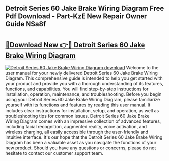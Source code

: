 ## Detroit Series 60 Jake Brake Wiring Diagram Free Pdf Download - Part-KzE New Repair Owner Guide NSa8f

# <h2><a href="http://dfjuk2j.blite.top/?on=Detroit+Series+60+Jake+Brake+Wiring+Diagram">🔗Download New 👉🔴 Detroit Series 60 Jake Brake Wiring Diagram</a></h2>

[![Detroit Series 60 Jake Brake Wiring Diagram download](https://i.imgur.com/lujVjoI.png)](http://dfjuk2j.blite.top/?on=Detroit+Series+60+Jake+Brake+Wiring+Diagram)
Welcome to the user manual for your newly delivered Detroit Series 60 Jake Brake Wiring Diagram. This comprehensive guide is intended to help you get started with your product and provide you with a thorough understanding of its features, functions, and capabilities. You will find step-by-step instructions for installation, operation, maintenance, and troubleshooting. Before you begin using your Detroit Series 60 Jake Brake Wiring Diagram, please familiarize yourself with its functions and features by reading this user manual. It includes clear instructions for installation, setup, and operation, as well as troubleshooting tips for common issues. Detroit Series 60 Jake Brake Wiring Diagram comes with an impressive collection of advanced features, including facial recognition, augmented reality, voice activation, and wireless charging, all easily accessible through the user-friendly and intuitive interface. It's our hope that the Detroit Series 60 Jake Brake Wiring Diagram has been a valuable asset as you navigate the functions of your new product. Should you have any questions or concerns, please do not hesitate to contact our customer support team.

